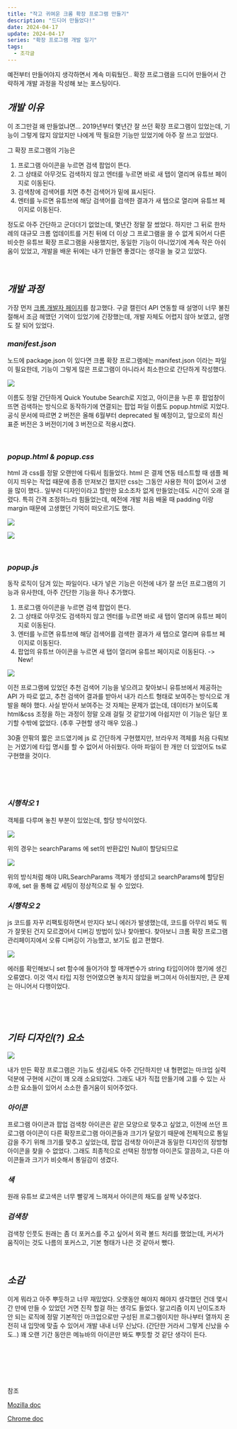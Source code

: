 ```yaml
---
title: "작고 귀여운 크롬 확장 프로그램 만들기"
description: "드디어 만들었다!"
date: 2024-04-17
update: 2024-04-17
series: "확장 프로그램 개발 일기"
tags:
  - 조각글
---
```


예전부터 만들어야지 생각하면서 계속 미뤄뒀던.. 확장 프로그램을 드디어 만들어서 간략하게 개발 과정을 작성해 보는 포스팅이다.

## _**개발 이유**_

이 조그만걸 왜 만들었냐면... 2019년부터 몇년간 잘 쓰던 확장 프로그램이 있었는데, 기능이 그렇게 많지 않았지만 나에게 딱 필요한 기능만 있었기에 아주 잘 쓰고 있었다.

그 확장 프로그램의 기능은

1.  프로그램 아이콘을 누르면 검색 팝업이 뜬다.
2.  그 상태로 아무것도 검색하지 않고 엔터를 누르면 바로 새 탭이 열리며 유튜브 페이지로 이동된다.
3.  검색창에 검색어를 치면 추천 검색어가 밑에 표시된다.
4.  엔터를 누르면 유튜브에 해당 검색어를 검색한 결과가 새 탭으로 열리며 유튜브 페이지로 이동된다.

정도로 아주 간단하고 군더더기 없었는데, 몇년간 정말 잘 썼었다. 하지만 그 뒤로 한차례의 대규모 크롬 업데이트를 거친 뒤에 더 이상 그 프로그램을 쓸 수 없게 되어서 다른 비슷한 유튜브 확장 프로그램을 사용했지만, 동일한 기능이 아니었기에 계속 작은 아쉬움이 있었고, 개발을 배운 뒤에는 내가 만들면 좋겠다는 생각을 늘 갖고 있었다.

&nbsp;

## _**개발 과정**_

가장 먼저 [크롬 개발자 페이지](https://developer.chrome.com/docs/extensions?hl=ko&_gl=1*14e8fz3*_up*MQ..*_ga*MTY4MDgxMTk5LjE3MTMyNzAyMzA.*_ga_H1Y3PXZW9Q*MTcxMzI3MDIyOS4xLjAuMTcxMzI3MDIyOS4wLjAuMA.. "크롬 개발자 페이지")를 참고했다. 구글 캘린더 API 연동할 때 설명이 너무 불친절해서 조금 헤맸던 기억이 있었기에 긴장했는데, 개발 자체도 어렵지 않아 보였고, 설명도 잘 되어 있었다.

### _**manifest.json**_

노드에 package.json 이 있다면 크롬 확장 프로그램에는 manifest.json 이라는 파일이 필요한데, 기능이 그렇게 많은 프로그램이 아니라서 최소한으로 간단하게 작성했다.

![](img1.png)

이름도 정말 간단하게 Quick Youtube Search로 지었고, 아이콘을 누른 후 팝업창이 뜨면 검색하는 방식으로 동작하기에 연결되는 팝업 파일 이름도 popup.html로 지었다. 공식 문서에 따르면 2 버전은 올해 6월부터 deprecated 될 예정이고, 앞으로의 최신 표준 버전은 3 버전이기에 3 버전으로 적용시켰다.

&nbsp;

### _**popup.html & popup.css**_

html 과 css를 정말 오랜만에 다뤄서 힘들었다. html 은 결제 연동 테스트할 때 샘플 페이지 띄우는 작업 때문에 종종 만져보긴 했지만 css는 그동안 사용한 적이 없어서 고생을 많이 했다.. 일부러 디자인이라고 할만한 요소조차 없게 만들었는데도 시간이 오래 걸렸다. 특히 간격 조정하느라 힘들었는데, 예전에 개발 처음 배울 때 padding 이랑 margin 때문에 고생했던 기억이 떠오르기도 했다.

![](img2.png)

![](img3.png)

&nbsp;

### _**popup.js**_

동작 로직이 담겨 있는 파일이다. 내가 넣은 기능은 이전에 내가 잘 쓰던 프로그램의 기능과 유사한데, 아주 간단한 기능을 하나 추가했다.

1.  프로그램 아이콘을 누르면 검색 팝업이 뜬다.
2.  그 상태로 아무것도 검색하지 않고 엔터를 누르면 바로 새 탭이 열리며 유튜브 페이지로 이동된다.
3.  엔터를 누르면 유튜브에 해당 검색어를 검색한 결과가 새 탭으로 열리며 유튜브 페이지로 이동된다.
4.  팝업의 유튜브 아이콘을 누르면 새 탭이 열리며 유튜브 페이지로 이동된다. -> New!

![](img4.png)

이전 프로그램에 있었던 추천 검색어 기능을 넣으려고 찾아보니 유튜브에서 제공하는 API 가 따로 없고, 추천 검색어 결과를 받아서 내가 리스트 형태로 보여주는 방식으로 개발을 해야 했다. 사실 받아서 보여주는 것 자체는 문제가 없는데, 데이터가 보이도록 html&css 조정을 하는 과정이 정말 오래 걸릴 것 같았기에 아쉽지만 이 기능은 일단 포기할 수밖에 없었다. (추후 구현할 생각 매우 있음..)

30줄 안팎의 짧은 코드였기에 js 로 간단하게 구현했지만, 브라우저 객체를 처음 다뤄보는 거였기에 타입 명시를 할 수 없어서 아쉬웠다. 아마 파일이 한 개만 더 있었어도 ts로 구현했을 것이다.

&nbsp;

&nbsp;

### _**시행착오 1**_

객체를 다루며 놓친 부분이 있었는데, 할당 방식이었다.

![](img5.png)

위의 경우는 searchParams 에 set의 반환값인 Null이 할당되므로

![](img6.png)

위의 방식처럼 해야 URLSearchParams 객체가 생성되고 searchParams에 할당된 후에, set 을 통해 값 세팅이 정상적으로 될 수 있었다.

### _**시행착오 2**_

js 코드를 자꾸 리팩토링하면서 만지다 보니 에러가 발생했는데, 코드를 아무리 봐도 뭐가 잘못된 건지 모르겠어서 디버깅 방법이 있나 찾아봤다. 찾아보니 크롬 확장 프로그램 관리페이지에서 오류 디버깅이 가능했고, 보기도 쉽고 편했다.

![](img7.png)

에러를 확인해보니 set 함수에 들어가야 할 매개변수가 string 타입이어야 했기에 생긴 오류였다. 이것 역시 타입 지정 언어였으면 놓치지 않았을 버그여서 아쉬웠지만, 큰 문제는 아니어서 다행이었다.

&nbsp;

&nbsp;

## _**기타 디자인(?) 요소**_

![](img8.png)

내가 만든 확장 프로그램은 기능도 생김새도 아주 간단하지만 내 형편없는 마크업 실력 덕분에 구현에 시간이 꽤 오래 소요되었다. 그래도 내가 직접 만들기에 고를 수 있는 사소한 요소들이 있어서 소소한 즐거움이 되어주었다.

### _**아이콘**_

프로그램 아이콘과 팝업 검색창 아이콘은 같은 모양으로 맞추고 싶었고, 이전에 쓰던 프로그램 아이콘이 다른 확장프로그램 아이콘들과 크기가 달랐기 때문에 전체적으로 통일감을 주기 위해 크기를 맞추고 싶었는데, 팝업 검색창 아이콘과 동일한 디자인의 정방형 아이콘을 찾을 수 없었다. 그래도 최종적으로 선택된 정방형 아이콘도 깔끔하고, 다른 아이콘들과 크기가 비슷해서 통일감이 생겼다.

### _**색**_

원래 유튜브 로고색은 너무 빨갛게 느껴져서 아이콘의 채도를 살짝 낮추었다.

### _**검색창**_

검색창 인풋도 원래는 좀 더 포커스를 주고 싶어서 외곽 볼드 처리를 했었는데, 커서가 움직이는 것도 나름의 포커스고, 기본 형태가 나은 것 같아서 뺐다.
&nbsp;

&nbsp;

## _**소감**_

이게 뭐라고 아주 뿌듯하고 너무 재밌었다. 오랫동안 해야지 해야지 생각했던 건데 몇시간 만에 만들 수 있었던 거면 진작 할걸 하는 생각도 들었다. 알고리즘 이지 난이도조차 안 되는 로직에 정말 기본적인 마크업으로만 구성된 프로그램이지만 하나부터 열까지 온전히 내 입맛에 맞출 수 있어서 개발 내내 너무 신났다. (간단한 거라서 그렇게 신났을 수도..) 꽤 오랜 기간 동안은 메뉴바의 아이콘만 봐도 뿌듯할 것 같단 생각이 든다.

&nbsp;

&nbsp;

&nbsp;

참조

[Mozilla doc](https://developer.mozilla.org/en-US/docs/Mozilla/Add-ons/WebExtensions/manifest.json)

[Chrome doc](https://developer.chrome.com/docs/extensions?hl=ko&_gl=1*14e8fz3*_up*MQ..*_ga*MTY4MDgxMTk5LjE3MTMyNzAyMzA.*_ga_H1Y3PXZW9Q*MTcxMzI3MDIyOS4xLjAuMTcxMzI3MDIyOS4wLjAuMA..)
